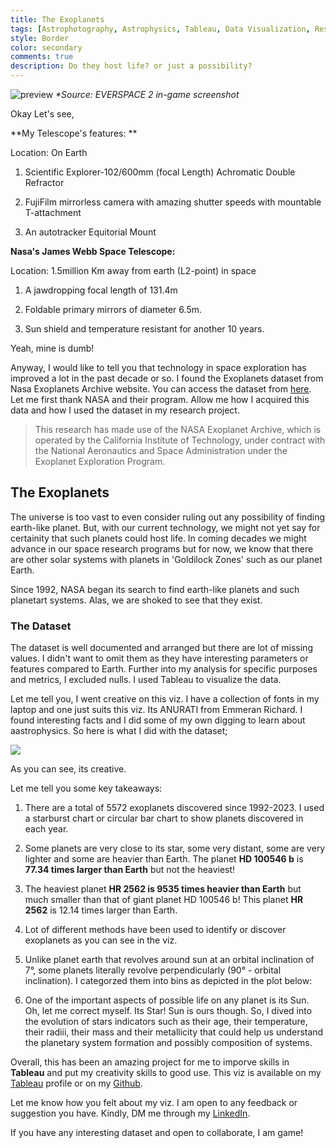 ```yaml
---
title: The Exoplanets
tags: [Astrophotography, Astrophysics, Tableau, Data Visualization, Research]
style: Border
color: secondary
comments: true
description: Do they host life? or just a possibility?
---
```


![preview](https://i.postimg.cc/3wfcC3RT/gamepost.png)
_*Source: EVERSPACE 2 in-game screenshot_

Okay Let's see,

**My Telescope's features: **

Location: On Earth

1) Scientific Explorer-102/600mm (focal Length) Achromatic Double Refractor
   
2) FujiFilm mirrorless camera with amazing shutter speeds with mountable T-attachment

3) An autotracker Equitorial Mount

**Nasa's James Webb Space Telescope:**

Location: 1.5million Km away from earth (L2-point) in space

1) A jawdropping focal length of 131.4m

2) Foldable primary mirrors of diameter 6.5m.

3) Sun shield and temperature resistant for another 10 years.

Yeah, mine is dumb!

Anyway, I would like to tell you that technology in space exploration has improved a lot in the past decade or so. I found the Exoplanets dataset from Nasa Exoplanets Archive website. You can access the dataset from [here](https://exoplanetarchive.ipac.caltech.edu/index.html). Let me first thank NASA and their program. Allow me how I acquired this data and how I used the dataset in my research project.

> This research has made use of the NASA Exoplanet Archive, which is operated by the California Institute of Technology, under contract with the National Aeronautics and Space Administration under the Exoplanet Exploration Program.

## The Exoplanets

The universe is too vast to even consider ruling out any possibility of finding earth-like planet. But, with our current technology, we might not yet say for certainity that such planets could host life. In coming decades we might advance in our space research programs but for now, we know that there are other solar systems with planets in 'Goldilock Zones' such as our planet Earth.

Since 1992, NASA began its search to find earth-like planets and such planetart systems. Alas, we are shoked to see that they exist. 

### The Dataset

The dataset is well documented and arranged but there are lot of missing values. I didn't want to omit them as they have interesting parameters or features compared to Earth. Further into my analysis for specific purposes and metrics, I excluded nulls.
I used Tableau to visualize the data. 

Let me tell you, I went creative on this viz. I have a collection of fonts in my laptop and one just suits this viz. Its ANURATI from Emmeran Richard. I found interesting facts and I did some of my own digging to learn about aastrophysics. So here is what I did with the dataset;

![](https://i.postimg.cc/qMCwW8vW/Dashboard-A.png)

As you can see, its creative.

Let me tell you some key takeaways:

1) There are a total of 5572 exoplanets discovered since 1992-2023. I used a starburst chart or circular bar chart to show planets discovered in each year.

2) Some planets are very close to its star, some very distant, some are very lighter and some are heavier than Earth. The planet **HD 100546 b** is **77.34 times larger than Earth** but not the heaviest!

3) The heaviest planet **HR 2562 is 9535 times heavier than Earth** but much smaller than that of giant planet HD 100546 b! This planet **HR 2562** is 12.14 times larger than Earth.

4) Lot of different methods have been used to identify or discover exoplanets as you can see in the viz.

5) Unlike planet earth that revolves around sun at an orbital inclination of 7°, some planets literally revolve perpendicularly (90° - orbital inclination). I categorzed them into bins as depicted in the plot below:

[](https://i.postimg.cc/HWKnVM9Y/orbital-incls.png) 

6) One of the important aspects of possible life on any planet is its Sun. Oh, let me correct myself. Its Star! Sun is ours though. So, I dived into the evolution of stars indicators such as their age, their temperature, their radiii, their mass and their metallicity that could help us understand the planetary system formation and possibly composition of systems.

Overall, this has been an amazing project for me to imporve skills in **Tableau** and put my creativity skills to good use. This viz is available on my [Tableau](https://public.tableau.com/app/profile/krishna.n.bharatula/viz/TheExoplanets/DashboardA) profile or on my [Github](https://github.com/Krishna1594/The-Exoplanets). 

Let me know how you felt about my viz. I am open to any feedback or suggestion you have. Kindly, DM me through my [LinkedIn](https://www.linkedin.com/in/krishna-nischal-bharatula/).

If you have any interesting dataset and open to collaborate, I am game!








